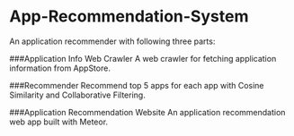 # App-Recommendation-System
An application recommender with following three parts:

###Application Info Web Crawler 
A web crawler for fetching application information from AppStore.

###Recommender
Recommend top 5 apps for each app with Cosine Similarity and Collaborative Filtering.

###Application Recommendation Website
An application recommendation web app built with Meteor.

